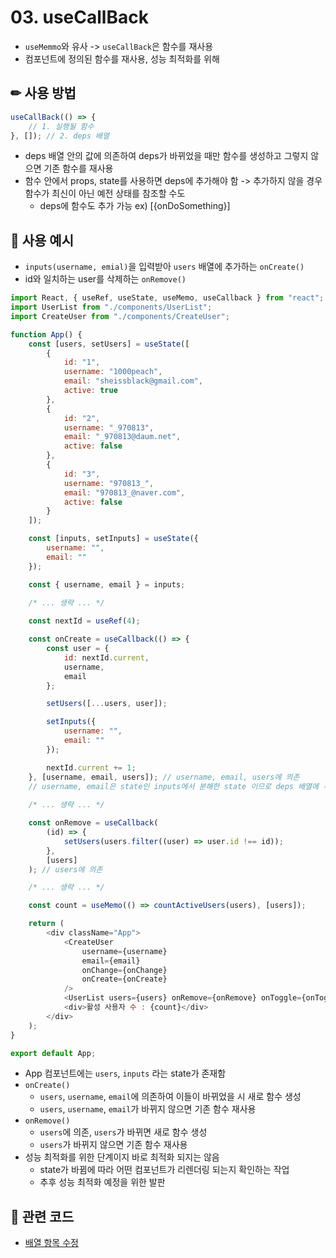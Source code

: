 # 03. useCallBack

* `useMemmo`와 유사 -> `useCallBack`은 함수를 재사용
* 컴포넌트에 정의된 함수를 재사용, 성능 최적화를 위해

## ✏ 사용 방법
```javascript
useCallBack(() => {
    // 1. 실행될 함수
}, []); // 2. deps 배열
```
* deps 배열 안의 값에 의존하여 deps가 바뀌었을 때만 함수를 생성하고 그렇지 않으면 기존 함수를 재사용
* 함수 안에서 props, state를 사용하면 deps에 추가해야 함 -> 추가하지 않을 경우 함수가 최신이 아닌 예전 상태를 참조할 수도
    * deps에 함수도 추가 가능 ex) [{onDoSomething}]

## 💬 사용 예시
* `inputs(username, emial)`을 입력받아 `users` 배열에 추가하는 `onCreate()`
* id와 일치하는 user를 삭제하는 `onRemove()`
```javascript
import React, { useRef, useState, useMemo, useCallback } from "react";
import UserList from "./components/UserList";
import CreateUser from "./components/CreateUser";

function App() {
	const [users, setUsers] = useState([
		{
			id: "1",
			username: "1000peach",
			email: "sheissblack@gmail.com",
			active: true
		},
		{
			id: "2",
			username: "_970813",
			email: "_970813@daum.net",
			active: false
		},
		{
			id: "3",
			username: "970813_",
			email: "970813_@naver.com",
			active: false
		}
	]);

	const [inputs, setInputs] = useState({
		username: "",
		email: ""
	});

	const { username, email } = inputs;
    
    /* ... 생략 ... */

	const nextId = useRef(4);

	const onCreate = useCallback(() => {
		const user = {
			id: nextId.current,
			username,
			email
		};

		setUsers([...users, user]);

		setInputs({
			username: "",
			email: ""
		});

		nextId.current += 1;
	}, [username, email, users]); // username, email, users에 의존
	// username, email은 state인 inputs에서 분해한 state 이므로 deps 배열에 추가 가능
    
    /* ... 생략 ... */

    const onRemove = useCallback(
		(id) => {
			setUsers(users.filter((user) => user.id !== id));
		},
		[users]
	); // users에 의존

    /* ... 생략 ... */

	const count = useMemo(() => countActiveUsers(users), [users]);

	return (
		<div className="App">
			<CreateUser
				username={username}
				email={email}
				onChange={onChange}
				onCreate={onCreate}
			/>
			<UserList users={users} onRemove={onRemove} onToggle={onToggle} />
			<div>활성 사용자 수 : {count}</div>
		</div>
	);
}

export default App;
```
* App 컴포넌트에는 `users`, `inputs` 라는 state가 존재함
* `onCreate()`
    * `users`, `username`, `email`에 의존하여 이들이 바뀌었을 시 새로 함수 생성
    * `users`, `username`, `email`가 바뀌지 않으면 기존 함수 재사용
* `onRemove()`
    * `users`에 의존, `users`가 바뀌면 새로 함수 생성
    * `users`가 바뀌지 않으면 기존 함수 재사용
* 성능 최적화를 위한 단계이지 바로 최적화 되지는 않음
    * state가 바뀜에 따라 어떤 컴포넌트가 리렌더링 되는지 확인하는 작업
    * 추후 성능 최적화 예정을 위한 발판

## 🔗 관련 코드
* [배열 항목 수정](https://github.com/1000peach/React-Study/tree/master/02.%20%EB%B0%B0%EC%97%B4/04.%20%EB%B0%B0%EC%97%B4%20%ED%95%AD%EB%AA%A9%20%EC%88%98%EC%A0%95/src)